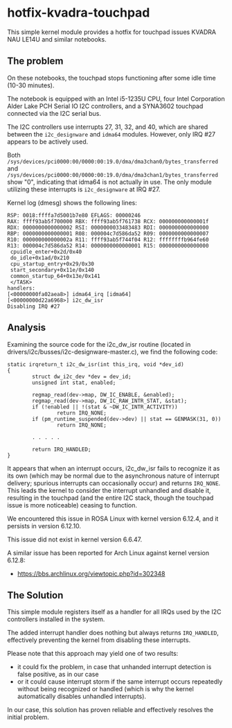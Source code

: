 # hotfix-kvadra-touchpad

This simple kernel module provides a hotfix for touchpad issues
KVADRA NAU LE14U and similar notebooks.

## The problem

On these notebooks, the touchpad stops functioning after some idle time
(10-30 minutes).

The notebook is equipped with an Intel i5-1235U CPU, four Intel
Corporation Alder Lake PCH Serial IO I2C controllers, and a SYNA3602
touchpad connected via the I2C serial bus.

The I2C controllers use interrupts 27, 31, 32, and 40, which are shared
between the `i2c_designware` and `idma64` modules. However, only IRQ #27
appears to be actively used.

Both `/sys/devices/pci0000:00/0000:00:19.0/dma/dma3chan0/bytes_transferred`
and `/sys/devices/pci0000:00/0000:00:19.0/dma/dma3chan1/bytes_transferred`
show "0", indicating that idma64 is not actually in use. The only module
utilizing these interrupts is `i2c_designware` at IRQ #27.

Kernel log (dmesg) shows the following lines:

```
RSP: 0018:ffffa7d5001b7e80 EFLAGS: 00000246
RAX: ffff93ab5f700000 RBX: ffff93ab5f761738 RCX: 000000000000001f
RDX: 0000000000000002 RSI: 0000000033483483 RDI: 0000000000000000
RBP: 0000000000000001 R08: 000004c7d586da52 R09: 0000000000000007
R10: 000000000000002a R11: ffff93ab5f744f04 R12: ffffffffb964fe60
R13: 000004c7d586da52 R14: 0000000000000001 R15: 0000000000000000
 cpuidle_enter+0x2d/0x40
 do_idle+0x1ad/0x210
 cpu_startup_entry+0x29/0x30
 start_secondary+0x11e/0x140
 common_startup_64+0x13e/0x141
 </TASK>
handlers:
[<00000000fa02aea8>] idma64_irq [idma64]
[<00000000d22a6968>] i2c_dw_isr
Disabling IRQ #27
```

## Analysis

Examining the source code for the i2c_dw_isr routine (located in
drivers/i2c/busses/i2c-designware-master.c), we find the following code:

```
static irqreturn_t i2c_dw_isr(int this_irq, void *dev_id)
{
        struct dw_i2c_dev *dev = dev_id;
        unsigned int stat, enabled;

        regmap_read(dev->map, DW_IC_ENABLE, &enabled);
        regmap_read(dev->map, DW_IC_RAW_INTR_STAT, &stat);
        if (!enabled || !(stat & ~DW_IC_INTR_ACTIVITY))
                return IRQ_NONE;
        if (pm_runtime_suspended(dev->dev) || stat == GENMASK(31, 0))
                return IRQ_NONE;

        . . . . .

        return IRQ_HANDLED;
}
```

It appears that when an interrupt occurs, i2c_dw_isr fails to recognize it
as its own (which may be normal due to the asynchronous nature of
interrupt delivery; spurious interrupts can occasionally occur) and
returns `IRQ_NONE`. This leads the kernel to consider the interrupt
unhandled and disable it, resulting in the touchpad (and the entire I2C
stack, though the touchpad issue is more noticeable) ceasing to
function.

We encountered this issue in ROSA Linux with kernel version 6.12.4, and
it persists in version 6.12.10.

This issue did not exist in kernel version 6.6.47.

A similar issue has been reported for Arch Linux against kernel version
6.12.8:

  * https://bbs.archlinux.org/viewtopic.php?id=302348

## The Solution

This simple module registers itself as a handler for all IRQs used by
the I2C controllers installed in the system.

The added interrupt handler does nothing but always returns `IRQ_HANDLED`,
effectively preventing the kernel from disabling these interrupts.

Please note that this approach may yield one of two results:

  * it could fix the problem, in case that unhanded interrupt detection
    is false positive, as in our case
  * or it could cause interrupt storm if the same interrupt occurs
    repeatedly without being recognized or handled (which is why the kernel
    automatically disables unhandled interrupts).

In our case, this solution has proven reliable and effectively resolves
the initial problem.

<!-- vim:ts=8:sw=4:et:textwidth=72
-->
